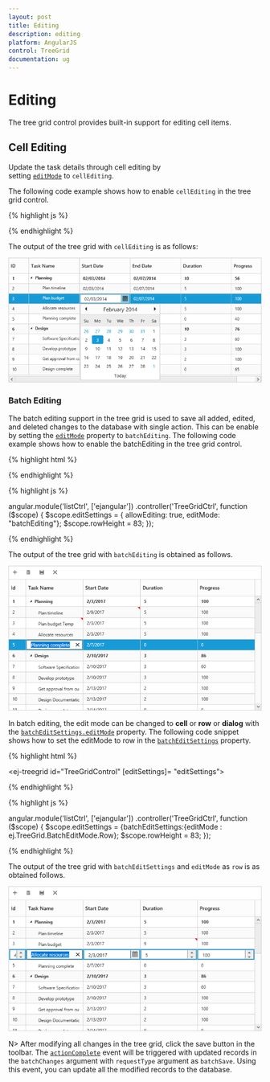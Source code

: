 ```yaml
---
layout: post
title: Editing
description: editing
platform: AngularJS
control: TreeGrid
documentation: ug
---
```


# Editing

The tree grid control provides built-in support for editing cell items.    

## Cell Editing

Update the task details through cell editing by setting [`editMode`](/api/angular/ejtreegrid#editsettingseditmodespan-classtype-signature-type-stringstringspan "editSettings.editMode") to `cellEditing`.
             
The following code example shows how to enable `cellEditing` in the tree grid control.                               

{% highlight js %}

<body ng-controller="TreeGridCtrl">
    <!--Add  treegrid control here-->
    <div id="TreeGridContainer" ej-treegrid //... 
    e-editsettings="editSettings">
    </div>
    <script>
    var editSettings = { allowEditing: true,
            editMode: "cellEditing"}
    angular.module('listCtrl', ['ejangular'])
        .controller('TreeGridCtrl', function($scope) {
            //...
            $scope.editSettings = "editSettings";
        });
</script>
</body>
{% endhighlight %}

The output of the tree grid with `cellEditing` is as follows:                                                                  

![](Editing_images/Editing_img1.png)

### Batch Editing

The batch editing support in the tree grid is used to save all added, edited, and deleted changes to the database with single action. This can be enable by setting the [`editMode`](https://help.syncfusion.com/api/angular/ejtreegrid#members:editsettings-editmode) property to `batchEditing`. The following code example shows how to enable the batchEditing in the tree grid control.

{% highlight html %}

<div ej-treegrid id="treegrid e-editsettings="editSettings">
</div>

{% endhighlight %}

{% highlight js %}

angular.module('listCtrl', ['ejangular'])
       .controller('TreeGridCtrl', function ($scope) {
           $scope.editSettings = { allowEditing: true, editMode: "batchEditing"};
           $scope.rowHeight = 83;
       });

{% endhighlight %}

The output of the tree grid with `batchEditing` is obtained as follows.

![](Editing_images/BatchEdit_img1.png)


In batch editing, the edit mode can be changed to **cell** or **row** or **dialog** with the [`batchEditSettings.editMode`](https://help.syncfusion.com/api/angular/ejtreegrid#members:editsettings-batcheditsettings-editmode) property. The following code snippet shows how to set the editMode to row in the [`batchEditSettings`](https://help.syncfusion.com/api/angular/ejtreegrid#members:editsettings-batcheditsettings) property.

{% highlight html %}

<ej-treegrid id="TreeGridControl"
    [editSettings]= "editSettings">
</ej-treegrid>

{% endhighlight %}

{% highlight js %}

angular.module('listCtrl', ['ejangular'])
       .controller('TreeGridCtrl', function ($scope) {
           $scope.editSettings = {batchEditSettings:{editMode : ej.TreeGrid.BatchEditMode.Row};
           $scope.rowHeight = 83;
       });

{% endhighlight %}

The output of the tree grid with `batchEditSettings` and `editMode` as `row` is as obtained follows.

![](Editing_images/BatchEdit_img2.png)


N> After modifying all changes in the tree grid, click the save button in the toolbar. The [`actionComplete`](https://help.syncfusion.com/api/angular/ejtreegrid#events:actioncomplete) event will be triggered with updated records in the `batchChanges` argument with `requestType` argument as `batchSave`. Using this event, you can update all the modified records to the database.


